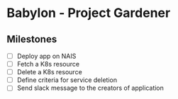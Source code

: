 # Babylon - Project Gardener

## Milestones

- [ ] Deploy app on NAIS
- [ ] Fetch a K8s resource
- [ ] Delete a K8s resource  
- [ ] Define criteria for service deletion
- [ ] Send slack message to the creators of application

